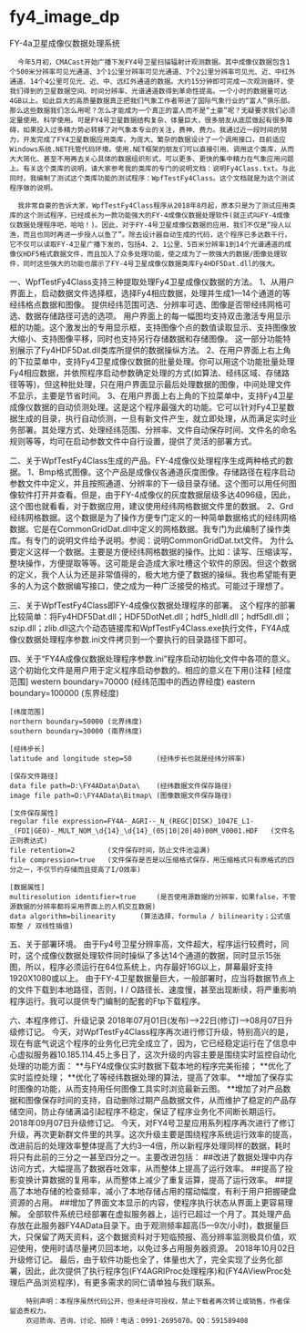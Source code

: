 # fy4_image_dp

FY-4a卫星成像仪数据处理系统

      今年5月初，CMACast开始广播下发FY4号卫星扫描辐射计观测数据。其中成像仪数据包含1个500米分辨率可见光通道、3个1公里分辨率可见光通道、7个2公里分辨率可见光、近、中红外通道、14个4公里可见光、近、中、远红外通道的数据。大约15分钟即可完成一次观测循环，使我们得到的卫星数据空间、时间分辨率、光谱通道数得到革命性提高。一个小时的数据量可达4GB以上。如此巨大的高质量数据真正把我们气象工作者带进了国际气象行业的“富人”俱乐部。那么这些数据我们怎么用呢？怎么才能成为一个真正的富人而不是“土豪”呢？无疑要求我们必须定量使用、科学使用。可是FY4号卫星数据结构复杂、体量巨大，很多朋友从底层做起有很多障碍，如果投入过多精力势必转移了对气象本专业的关注，费神、费力。我通过近一段时间的努力，开发完成了FY4卫星数据应用类库，为庞大、繁杂的数据设计了一个调用接口，目前适应Windows系统.NET托管代码环境，使用.NET框架的朋友们可以直接引用、调用这个类库，从而大大简化、甚至不用再去关心具体的数据组织形式，可以更多、更快的集中精力在气象应用问题上。有关这个类库的说明，请大家参考我的类库的专门的说明文档：说明Fy4Class.txt。与此同时，我编制了测试这个类库功能的测试程序：WpfTestFy4Class。这个文档就是为这个测试程序做的说明。

      我非常自豪的告诉大家，WpfTestFy4Class程序从2018年8月起，原本只是为了测试应用类库的这个测试程序，已经成长为一款功能强大的FY-4成像仪数据处理软件(就正式叫FY-4成像仪数据处理程序吧，哈哈！)。因此，对于FY-4号卫星成像仪数据的应用，我们不仅是“授人以渔，而且也同时再进一步授人以鱼了”。除去设计器自动生成的代码，这个程序已多达数千行，它不仅可以读取FY-4卫星广播下发的，包括4、2、1公里、5百米分辨率1到14个光谱通道的成像仪HDF5格式数据文件，而且加入了众多处理功能，使之成为了一款强大的数据/图像处理软件，同时这些强大的功能也展示了FY-4号卫星成像仪数据类库Fy4HDF5Dat.dll的强大。

一、WpfTestFy4Class支持三种提取处理Fy4卫星成像仪数据的方法。
      1、从用户界面上，启动数据文件选择框，选择Fy4相应数据，处理并生成1—14个通道的等经纬格点数据和图像。
           提供经纬范围可选、分辨率可选、图像是否带经纬网格可选、数据存储路径可选的选项。
           用户界面上的每一幅图均支持双击激活专用显示框的功能。这个激发出的专用显示框，支持图像个点的数值读取显示、支持图像放大缩小、支持图像平移，同时也支持另行存储数据和存储图像。
           这一部分功能特别展示了Fy4HDF5Dat.dll类库所提供的数据操纵方法。
      2、在用户界面上右上角的下拉菜单中，支持Fy4卫星成像仪数据的批量处理。你可以用这个功能批量处理Fy4相应数据，并依照程序启动参数确定处理的方式(如算法、经纬区域、存储路径等等)，但这种批处理，只在用户界面显示最后处理数据的图像，中间处理文件不显示，主要是节省时间。
      3、在用户界面上右上角的下拉菜单中，支持Fy4卫星成像仪数据的自动侦测处理。这是这个程序最强大的功能。它可以针对Fy4卫星数据生成的目录，执行自动侦测，一旦有新文件产生，就立即处理，从而满足实时业务部署。其处理方式、处理经纬范围、分辨率、文件自动保存时间、文件名的命名规则等等，均可在启动参数文件中自行设置，提供了灵活的部署方式。

二、关于WpfTestFy4Class生成的产品。FY-4成像仪处理程序生成两种格式的数据。
      1、Bmp格式图像。这个产品是成像仪各通道灰度图像。存储路径在程序启动参数文件中定义，并且按照通道、分辨率的下一级目录存储。这个图可以用任何图像软件打开并查看。但是，由于FY-4成像仪的灰度数据层级多达4096级，因此，这个图也就看看，对于数据应用，建议使用经纬网格数据文件里的数据。
      2、Grd经纬网格数据。这个数据是为了操作方便专门定义的一种简单数据格式的经纬网格数据。它是在CommonGridDat.dll中定义的网格数据。我专门为此编制了操作类库。有专门的说明文件给予说明。参阅：说明CommonGridDat.txt文件。
      为什么要定义这样一个数据。主要是方便经纬网格数据的操作。比如：读写、压缩读写，整块操作，方便提取等等。这可能是会造成大家吐槽这个软件的原因。但这个数据的定义，我个人认为还是非常值得的，极大地方便了数据的操纵。我也希望能有更多的人为这个数据编写接口，使之成为一种广泛接受的格式。可能过于理想了。

三、关于WpfTestFy4Class即FY-4成像仪数据处理程序的部署。
      这个程序的部署比较简单：将Fy4HDF5Dat.dll；HDF5DotNet.dll；hdf5_hldll.dll；hdf5dll.dll；szip.dll；zlib.dll这六个动态链接库和WpfTestFy4Class.exe执行文件，FY4A成像仪数据处理程序参数.ini文件拷贝到一个要执行的目录路径下即可。

四、关于“FY4A成像仪数据处理程序参数.ini”程序启动初始化文件中各项的意义。
      这个初始化文件是用户用于定义程序启动参数的。相应的意义在下用()注释
	[经度范围]
	western boundary=70000	(经纬范围中的西边界经度)
	eastern boundary=100000	(东界经度)

	[纬度范围]
	northern boundary=50000	(北界纬度)
	southern boundary=30000	(南界纬度)

	[经纬步长]
	latitude and longitude step=50		(经纬步长也就是经纬分辨率)

	[保存文件路径]
	data file path=D:\FY4AData\Data\	(经纬数据文件保存路径)
	image file path=D:\FY4AData\Bitmap\	(图像数据文件保存路径)

	[文件保存属性]
	regular file expression=FY4A-_AGRI--_N_(REGC|DISK)_1047E_L1-_(FDI|GEO)-_MULT_NOM_\d{14}_\d{14}_(05|10|20|40)00M_V0001.HDF	(文件名正则表达式)
	file retention=2		(文件保存时间，防止文件池溢满)
	file compression=true	(文件保存是否是以压缩格式保存，用压缩格式只有原格式的四分之一，不仅节约存储而且提高了I/O效率)

	[数据属性]
	multiresolution identifier=true		(是否使用源数据的分辨率，如果false，不管源数据的分辨率都将采用界面上的人机交互数据)
	data algorithm=bilinearity		(算法选择，formula / bilinearity；公式值取整 / 双线性插值)

五、关于部署环境。
      由于Fy4号卫星分辨率高，文件超大，程序运行较费时，同时，这个成像仪数据处理软件同时操纵了多达14个通道的数据，同时显示15张图，所以，程序必须运行在64位系统上，内存最好16G以上，屏幕最好支持1920X1080或以上。
      由于FY-4卫星数据量巨大，一般部署时，应当将数据节点上的文件下载到本地路径，否则，I / O路径长、速度慢，甚至出现断续，将严重影响程序运行。我可以提供专门编制的配套的Ftp下载程序。

六、本程序修订、升级记录
      2018年07月01日(发布)——>22日(修订)——>08月07日升级修订记。
          今天，对WpfTestFy4Class程序再次进行修订升级，特别高兴的是，现在有底气说这个程序的业务化已完全成立了，因为，它已经稳定运行在了信息中心虚拟服务器10.185.114.45上多日了，这次升级的内容主要是围绕实时监控自动化处理的功能方面：
          **与FY4成像仪实时数据下载本地的程序完美衔接；
          **优化了实时监控处理；
          **优化了等经纬数据处理的算法，提高了效率。
          **增加了保存实时图像的功能，从而支持用任何图像工具实时浏览最新云图。
          **增加了对产品数据和图像保存时间的支持，自动删除过期产品数据文件，从而维护了稳定的产品存储空间，防止存储满溢引起程序不稳定，保证了程序业务化不间断长期运行。
      2018年09月07日升级修订记。
          今天，对FY4号卫星应用系列程序再次进行了修订升级，再次更新群文件里的共享。这次升级主要是围绕程序系统运行效率的提高，改进前后的处理效率整体提高了大约3—4倍，所以新程序处理同样的数据，耗时将只有此前的三分之一甚至四分之一。主要改进包括：
          ##改进了数据处理中内存访问方式，大幅提高了数据吞吐效率，从而整体上提高了运行效率。
          ##提高了投影变换计算数据的复用率，从而整体上减少了重复运算，提高了运行效率。
          ##提高了本地存储的检查频率，减小了本地存储占用的摆动幅度，有利于用户把握硬盘资源的占用。
          ##增加了界面文本显示的内容，使程序执行状态从界面上更容易理解。
         全部软件系统已经部署在虚拟服务器上，运行已超过一个月了。其处理产品存放在此服务器FY4AData目录下。由于观测频率超高(5—9次/小时)，数据量巨大，只保留了两天资料，这个数据资料对于短临预报、高分辨率监测极具价值，欢迎使用，使用时请尽量拷贝回本地，以免过多占用服务器资源。
      2018年10月02日升级修订记。
      最后，由于软件功能也全了，体量也大了，完全实现了业务化部署，因此，此次提供了执行程序包(FY4AGRIProc处理程序)和(FY4AViewProc处理后产品浏览程序)，有更多需求的同仁请单独与我们联系。

        特别声明：本程序虽然代码公开，但未经许可授权，禁止下载者再次转让或销售，作者保留追责权力。
        欢迎质询、咨询、讨论、拍砖！电话：0991-2695070。QQ：591589408
